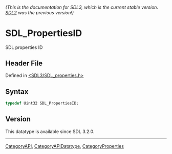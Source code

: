 ###### (This is the documentation for SDL3, which is the current stable version. [SDL2](https://wiki.libsdl.org/SDL2/) was the previous version!)
# SDL_PropertiesID

SDL properties ID

## Header File

Defined in [<SDL3/SDL_properties.h>](https://github.com/libsdl-org/SDL/blob/main/include/SDL3/SDL_properties.h)

## Syntax

```c
typedef Uint32 SDL_PropertiesID;
```

## Version

This datatype is available since SDL 3.2.0.

----
[CategoryAPI](CategoryAPI), [CategoryAPIDatatype](CategoryAPIDatatype), [CategoryProperties](CategoryProperties)

